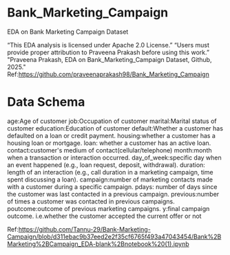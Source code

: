 # Bank_Marketing_Campaign
EDA on Bank Marketing Campaign Dataset

“This EDA analysis is licensed under Apache 2.0 License.” 
“Users must provide proper attribution to Praveena Prakash before using this work.” 
"Praveena Prakash, EDA on Bank_Marketing_Campaign Dataset, Github, 2025."
Ref:https://github.com/praveenaprakash98/Bank_Marketing_Campaign


# Data Schema
age:Age of customer 
job:Occupation of customer 
marital:Marital status of customer 
education:Education of customer 
default:Whether a customer has defaulted on a loan or credit payment. 
housing:whether a customer has a housing loan or mortgage. 
loan: whether a customer has an active loan. 
contact:customer's medium of contact(cellular/telephone) 
month:month when a transaction or interaction occurred. 
day_of_week:specific day when an event happened (e.g., loan request, deposit, withdrawal). 
duration: length of an interaction (e.g., call duration in a marketing campaign, time spent discussing a loan). 
campaign:number of marketing contacts made with a customer during a specific campaign. 
pdays: number of days since the customer was last contacted in a previous campaign. 
previous:number of times a customer was contacted in previous campaigns. 
poutcome:outcome of previous marketing campaigns. 
y:final campaign outcome. i.e.whether the customer accepted the current offer or not

Ref:https://github.com/Tannu-29/Bank-Marketing-Campaign/blob/d311ebac9b37eed2e2f35cf6765f493a47043454/Bank%2BMarketing%2BCampaign_EDA-blank%2Bnotebook%20(1).ipynb
